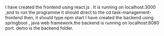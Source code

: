 I have created the frontend using react.js . It is running on localhost:3000 ,and to run the programme it should direct to the cd task-management-frontend
then, it should type npm start
I have created the backend using springboot , java web framework.the backend is running on localhost:8080 port. demo is the backend folder.
